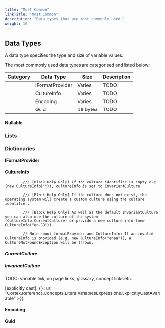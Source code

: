 ```yaml
---
title: "Most Common"
linkTitle: "Most Common"
description: "Data types that are most commonly used."
weight: 10
---
```


## Data Types

A data type specifies the type and size of variable values.

The most commonly used data types are categorised and listed below:

| Category | Data Type                 | Size                              | Description |
|----------|---------------------------|-----------------------------------|-------------|
| | IFormatProvider | Varies | TODO |
| | CultureInfo | Varies | TODO |
| | Encoding | Varies | TODO |
| | Guid | 16 bytes | TODO |

#### Nullable

### Lists

### Dictionaries

#### IFormatProvider

#### CultureInfo

            /// [Block Help Only] If the culture identifier is empty e.g (new CultureInfo("")), cultureInfo is set to InvariantCulture.
            
            /// [Block Help Only] If the culture does not exist, the operating system will create a custom culture using the culture identifier.
            
            /// [Block Help Only] As well as the default InvariantCulture you can also use the culture of the system (CultureInfo.CurrentCulture) or provide a new culture info (new CultureInfo("en-GB")).

            // Note about formatProvider and CultureInfo: If an invalid CultureInfo is provided (e.g. new CultureInfo("enaa")), a CultureNotFoundException will be thrown.

##### CurrentCulture

##### InvariantCulture

TODO: variable link, on page links, glossary, concept links etc.

[explicitly cast]: {{< url "Cortex.Reference.Concepts.LiteralVariablesExpressions.ExplicitlyCastAVariable" >}}

#### Encoding

#### Guid
